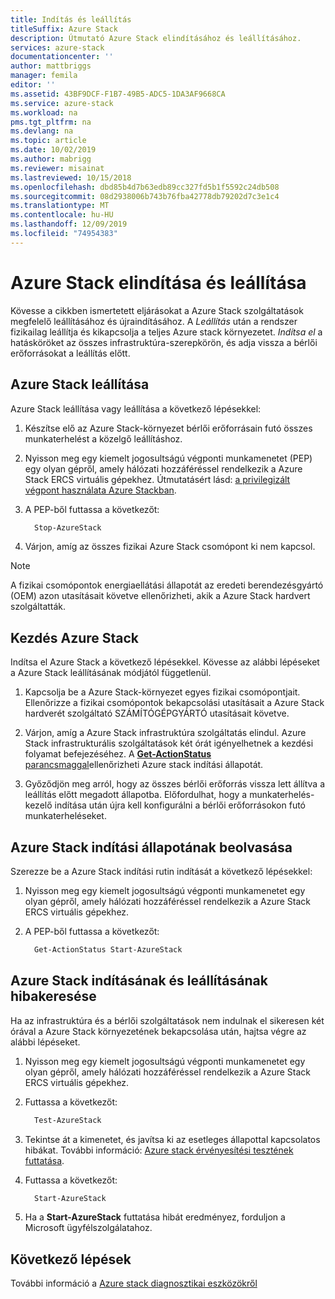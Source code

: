 ```yaml
---
title: Indítás és leállítás
titleSuffix: Azure Stack
description: Útmutató Azure Stack elindításához és leállításához.
services: azure-stack
documentationcenter: ''
author: mattbriggs
manager: femila
editor: ''
ms.assetid: 43BF9DCF-F1B7-49B5-ADC5-1DA3AF9668CA
ms.service: azure-stack
ms.workload: na
pms.tgt_pltfrm: na
ms.devlang: na
ms.topic: article
ms.date: 10/02/2019
ms.author: mabrigg
ms.reviewer: misainat
ms.lastreviewed: 10/15/2018
ms.openlocfilehash: dbd85b4d7b63edb89cc327fd5b1f5592c24db508
ms.sourcegitcommit: 08d2938006b743b76fba42778db79202d7c3e1c4
ms.translationtype: MT
ms.contentlocale: hu-HU
ms.lasthandoff: 12/09/2019
ms.locfileid: "74954383"
---
```

# <a name="start-and-stop-azure-stack"></a>Azure Stack elindítása és leállítása

Kövesse a cikkben ismertetett eljárásokat a Azure Stack szolgáltatások megfelelő leállításához és újraindításához. A *Leállítás* után a rendszer fizikailag leállítja és kikapcsolja a teljes Azure stack környezetet. *Indítsa el* a hatásköröket az összes infrastruktúra-szerepkörön, és adja vissza a bérlői erőforrásokat a leállítás előtt.

## <a name="stop-azure-stack"></a>Azure Stack leállítása

Azure Stack leállítása vagy leállítása a következő lépésekkel:

1. Készítse elő az Azure Stack-környezet bérlői erőforrásain futó összes munkaterhelést a közelgő leállításhoz.

2. Nyisson meg egy kiemelt jogosultságú végponti munkamenetet (PEP) egy olyan gépről, amely hálózati hozzáféréssel rendelkezik a Azure Stack ERCS virtuális gépekhez. Útmutatásért lásd: [a privilegizált végpont használata Azure Stackban](azure-stack-privileged-endpoint.md).

3. A PEP-ből futtassa a következőt:

    ```powershell
      Stop-AzureStack
    ```

4. Várjon, amíg az összes fizikai Azure Stack csomópont ki nem kapcsol.

> [!Note]
> A fizikai csomópontok energiaellátási állapotát az eredeti berendezésgyártó (OEM) azon utasításait követve ellenőrizheti, akik a Azure Stack hardvert szolgáltatták.

## <a name="start-azure-stack"></a>Kezdés Azure Stack

Indítsa el Azure Stack a következő lépésekkel. Kövesse az alábbi lépéseket a Azure Stack leállításának módjától függetlenül.

1. Kapcsolja be a Azure Stack-környezet egyes fizikai csomópontjait. Ellenőrizze a fizikai csomópontok bekapcsolási utasításait a Azure Stack hardverét szolgáltató SZÁMÍTÓGÉPGYÁRTÓ utasításait követve.

2. Várjon, amíg a Azure Stack infrastruktúra szolgáltatás elindul. Azure Stack infrastrukturális szolgáltatások két órát igényelhetnek a kezdési folyamat befejezéséhez. A [ **Get-ActionStatus** parancsmaggal](#get-the-startup-status-for-azure-stack)ellenőrizheti Azure stack indítási állapotát.

3. Győződjön meg arról, hogy az összes bérlői erőforrás vissza lett állítva a leállítás előtt megadott állapotba. Előfordulhat, hogy a munkaterhelés-kezelő indítása után újra kell konfigurálni a bérlői erőforrásokon futó munkaterheléseket.

## <a name="get-the-startup-status-for-azure-stack"></a>Azure Stack indítási állapotának beolvasása

Szerezze be a Azure Stack indítási rutin indítását a következő lépésekkel:

1. Nyisson meg egy kiemelt jogosultságú végponti munkamenetet egy olyan gépről, amely hálózati hozzáféréssel rendelkezik a Azure Stack ERCS virtuális gépekhez.

2. A PEP-ből futtassa a következőt:

    ```powershell
      Get-ActionStatus Start-AzureStack
    ```

## <a name="troubleshoot-startup-and-shutdown-of-azure-stack"></a>Azure Stack indításának és leállításának hibakeresése

Ha az infrastruktúra és a bérlői szolgáltatások nem indulnak el sikeresen két órával a Azure Stack környezetének bekapcsolása után, hajtsa végre az alábbi lépéseket.

1. Nyisson meg egy kiemelt jogosultságú végponti munkamenetet egy olyan gépről, amely hálózati hozzáféréssel rendelkezik a Azure Stack ERCS virtuális gépekhez.

2. Futtassa a következőt:

    ```powershell
      Test-AzureStack
      ```

3. Tekintse át a kimenetet, és javítsa ki az esetleges állapottal kapcsolatos hibákat. További információ: [Azure stack érvényesítési tesztének futtatása](azure-stack-diagnostic-test.md).

4. Futtassa a következőt:

    ```powershell
      Start-AzureStack
    ```

5. Ha a **Start-AzureStack** futtatása hibát eredményez, forduljon a Microsoft ügyfélszolgálatahoz.

## <a name="next-steps"></a>Következő lépések

További információ a [Azure stack diagnosztikai eszközökről](azure-stack-configure-on-demand-diagnostic-log-collection.md#use-the-privileged-endpoint-pep-to-collect-diagnostic-logs)
